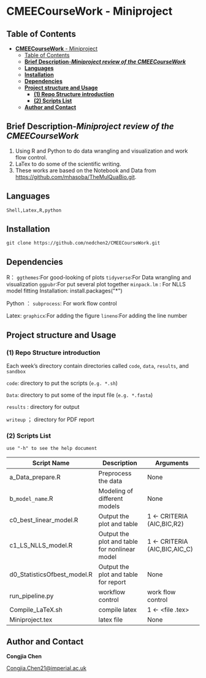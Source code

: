 # **CMEECourseWork** - Miniproject

## Table of Contents

- [**CMEECourseWork** - Miniproject](#cmeecoursework---miniproject)
  - [Table of Contents](#table-of-contents)
  - [**Brief Description**-***Miniproject review of the CMEECourseWork***](#brief-description-miniproject-review-of-the-cmeecoursework)
  - [**Languages**](#languages)
  - [**Installation**](#installation)
  - [**Dependencies**](#dependencies)
  - [**Project structure and Usage**](#project-structure-and-usage)
    - [**(1) Repo Structure introduction**](#1-repo-structure-introduction)
    - [**(2) Scripts List**](#2-scripts-list)
  - [**Author and Contact**](#author-and-contact)

## **Brief Description**-***Miniproject review of the CMEECourseWork***

1. Using R and Python to do data wrangling and visualization and work flow control. 
2. LaTex to do some of the scientific writing.
3. These works are based on the Notebook and Data from https://github.com/mhasoba/TheMulQuaBio.git.

## **Languages**
```
Shell,Latex,R,python
```
## **Installation**
```
git clone https://github.com/nedchen2/CMEECourseWork.git
```

## **Dependencies** 

R：
`ggthemes`:For good-looking of plots
`tidyverse`:For Data wrangling and visualization
`ggpubr`:For put several plot together 
`minpack.lm` : For NLLS model fitting
Installation: install.packages("*")

Python ： 
`subprocess`: For work flow control

Latex:
`graphicx`:For adding the figure
`lineno`:For adding the line number

## **Project structure and Usage**

### **(1) Repo Structure introduction**

Each week’s directory contain directories called `code`, `data`, `results`, and `sandbox` 

`code`: directory to put the scripts (`e.g. *.sh`)

`Data`: directory to put some of the input file (`e.g. *.fasta`)

`results` : directory for output

`writeup` ； directory for PDF report

### **(2) Scripts List**

```use "-h" to see the help document```

| Script Name |Description | Arguments |
| ------ | ------ | ------ |
|a_Data_prepare.R   |Preprocess the data|None |
|b_`model_name`.R  |Modeling of different models| None |
|c0_best_linear_model.R  | Output the plot and table |1 <- CRITERIA (AIC,BIC,R2) | 
|c1_LS_NLLS_model.R  |Output the plot and table for nonlinear model |1 <- CRITERIA (AIC,BIC,AIC_C) | 
|d0_StatisticsOfbest_model.R  |Output the plot and table for report |None | 
|run_pipeline.py  |workflow control |work flow control| 
|Compile_LaTeX.sh |compile latex |1 <- <file .tex> <outputdir>  | 
|Miniproject.tex | latex file  |None | 

## **Author and Contact**

**Congjia Chen**

Congjia.Chen21@imperial.ac.uk

